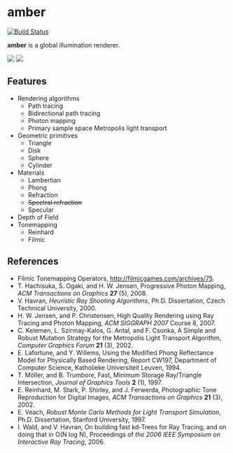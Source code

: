 amber
=====

[![Build Status](https://travis-ci.org/etheriqa/amber.svg?branch=master)](https://travis-ci.org/etheriqa/amber)

**amber** is a global illumination renderer.

![](https://gist.githubusercontent.com/etheriqa/fbec5f25fa05084c5abf/raw/0cb4dfee766e84562bcd8cfdde8e4ce423bac403/pt65536spp.png)
![](https://gist.githubusercontent.com/etheriqa/fbec5f25fa05084c5abf/raw/4e672b6e4f5f37af1eeda9f764b61715e0d73eec/pm16m256spp.png)

Features
--------

- Rendering algorithms
    - Path tracing
    - Bidirectional path tracing
    - Photon mapping
    - Primary sample space Metropolis light transport
- Geometric primitives
    - Triangle
    - Disk
    - Sphere
    - Cylinder
- Materials
    - Lambertian
    - Phong
    - Refraction
    - ~~Spectral refraction~~
    - Specular
- Depth of Field
- Tonemapping
    - Reinhard
    - Filmic

References
----------

- Filmic Tonemapping Operators, http://filmicgames.com/archives/75.
- T. Hachisuka, S. Ogaki, and H. W. Jensen, Progressive Photon Mapping, *ACM Transactions on Graphics* **27** (5), 2008.
- V. Havran, *Heuristic Ray Shooting Algorithms*, Ph.D. Dissertation, Czech Technical University, 2000.
- H. W. Jensen, and P. Christensen, High Quality Rendering using Ray Tracing and Photon Mapping, *ACM SIGGRAPH 2007* Course 8, 2007.
- C. Kelemen, L. Szirmay-Kalos, G. Antal, and F. Csonka, A Simple and Robust Mutation Strategy for the Metropolis Light Transport Algorithm, *Computer Graphics Forum* **21** (3), 2002.
- E. Lafortune, and Y. Willems, Using the Modified Phong Reflectance Model for Physically Based Rendering, Report CW197, Department of Computer Science, Katholieke Universiteit Leuven, 1994.
- T. Möller, and B. Trumbore, Fast, Minimum Storage Ray/Triangle Intersection, *Journal of Graphics Tools* **2** (1), 1997.
- E. Reinhard, M. Stark, P. Shirley, and J. Ferwerda, Photographic Tone Reproduction for Digital Images, *ACM Transactions on Graphics* **21** (3), 2002.
- E. Veach, *Robust Monte Carlo Methods for Light Transport Simulation*, Ph.D. Dissertation, Stanford University, 1997.
- I. Wald, and V. Havran, On building fast kd-Trees for Ray Tracing, and on doing that in O(N log N), Proceedings of *the 2006 IEEE Symposium on Interactive Ray Tracing*, 2006.
